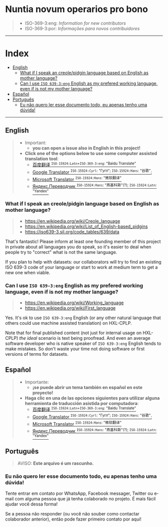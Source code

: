 # <span lang="la">Nuntia novum operarios pro bono<span>

> - <span translate="no">ISO-369-3:eng</span>: <em lang="en">Information for new contributors</em>
> - <span translate="no">ISO-369-3:por</span>: <em lang="pt">Informações para novos contribuidores</em>


<!--
- https://docs.github.com/pt/communities/setting-up-your-project-for-healthy-contributions/setting-guidelines-for-repository-contributors
- https://docs.github.com/en/communities/setting-up-your-project-for-healthy-contributions/setting-guidelines-for-repository-contributors
- https://github.com/github/docs/contribute
-->

---

# Index

<!-- TOC depthFrom:2 depthTo:3 -->

- [English](#english)
    - [What if I speak an creole/pidgin language based on English as mother language?](#what-if-i-speak-an-creolepidgin-language-based-on-english-as-mother-language)
    - [Can I use `ISO 639-3:eng` English as my prefered working language, even if is not my mother language?](#can-i-use-iso-639-3eng-english-as-my-prefered-working-language-even-if-is-not-my-mother-language)
- [Español](#español)
- [Português](#português)
    - [Eu não quero ler esse documento todo, eu apenas tenho uma dúvida!](#eu-não-quero-ler-esse-documento-todo-eu-apenas-tenho-uma-dúvida)

<!-- /TOC -->

---

## English

> - Important:
>   - **you can open a issue also in English in this project!**
> - **Click one of the options below to use some computer assisted translation tool**:
>   - [百度翻译 <sup>`ISO-15924:Latn`+`ISO-369-3:eng`: "Baidu Translate"</sup>](http://fanyi.baidu.com/transpage?query=https%3A%2F%2Fgithub.com%2FHXL-CPLP%2FAuxilium-Humanitarium-API%2Fblob%2Fmain%2F.github%2FCONTRIBUTING.md&from=pt&to=en&source=url&render=1)
>   - [Google Translator <sup>`ISO-15924:Cyrl`: "Гугл"; `ISO-15924:Hans`: "谷歌"</sup>;](https://translate.google.com/translate?sl=pt&tl=en&u=https://github.com/HXL-CPLP/Auxilium-Humanitarium-API/blob/main/.github/CONTRIBUTING.md)
>   - [Microsoft Translator <sup>`ISO-15924:Hans`: "微软翻译"</sup>](https://www.translatetheweb.com/?from=pt-PT&to=en&dl=en&ref=trb&a=https%3A%2F%2Fgithub.com%2FHXL-CPLP%2FAuxilium-Humanitarium-API%2Fblob%2Fmain%2F.github%2FCONTRIBUTING.md)
>   - [Яндекс.Переводчик <sup>`ISO-15924:Hans`: "燕基科斯"(?); `ISO-15924:Latn`: "Yandex"</sup>](https://translate.yandex.com/translate?lang=pt-en&url=https%3A%2F%2Fgithub.com%2FHXL-CPLP%2FAuxilium-Humanitarium-API%2Fblob%2Fmain%2F.github%2FCONTRIBUTING.md)

<!--
- Google:
  - https://zh.wikipedia.org/wiki/Google
- Baidu Translate, https://zh.wikipedia.org/wiki/%E7%99%BE%E5%BA%A6%E7%BF%BB%E8%AF%91
- Tradutor yandex, Яндекс.Переводчик, https://ru.wikipedia.org/wiki/%D0%AF%D0%BD%D0%B4%D0%B5%D0%BA%D1%81.%D0%9F%D0%B5%D1%80%D0%B5%D0%B2%D0%BE%D0%B4%D1%87%D0%B8%D0%BA
- https://zh.wikipedia.org/wiki/%E5%BE%AE%E8%BD%AF%E7%BF%BB%E8%AF%91

- https://en.wikipedia.org/wiki/Lists_of_languages

-->

### What if I speak an creole/pidgin language based on English as mother language?
> - https://en.wikipedia.org/wiki/Creole_language
> - https://en.wikipedia.org/wiki/List_of_English-based_pidgins
> - https://iso639-3.sil.org/code_tables/639/data

<!--
- Link to 'creole' filter: https://iso639-3.sil.org/code_tables/639/data?name_3=creole
- Link to 'creole' filter: https://iso639-3.sil.org/code_tables/639/data?name_3=pidgin
-->

That's fantastic! Please inform at least one founding member of this project in
private about all languages you do speak, so it's easier to deal when people
try to "correct" what is not the same language.

If you plan to help with datasets: our collaborators will try to find an
existing ISO 639-3 code of your language or start to work at medium term to
get a new one when viable.

### Can I use `ISO 639-3:eng` English as my prefered working language, even if is not my mother language?
> - https://en.wikipedia.org/wiki/Working_language
> - https://en.wikipedia.org/wiki/First_language

Yes. It's ok to use `ISO 639-3:eng` English (or any other natural language that
others could use machine assisted translation) on HXL-CPLP.

Note that for final published content (not just for internal usage on
HXL-CPLP) _the ideal_ scenario is text being proofread. And even an average
software developer who is native speaker of `ISO 639-3:eng` English tends
to make mistakes. So don't waste your time not doing software or first versions
of terms for datasets.

## Español

> - Importante:
>   - **¡se puede abrir un tema también en español en este proyecto!**
> - **Haga clic en una de las opciones siguientes para utilizar alguna
>     herramienta de traducción asistida por computadora**:
>   - [百度翻译 <sup>`ISO-15924:Latn`+`ISO-369-3:eng`: "Baidu Translate"</sup>](http://fanyi.baidu.com/transpage?query=https%3A%2F%2Fgithub.com%2FHXL-CPLP%2FAuxilium-Humanitarium-API%2Fblob%2Fmain%2F.github%2FCONTRIBUTING.md&from=pt&to=es&source=url&render=1)
>   - [Google Translator <sup>`ISO-15924:Cyrl`: "Гугл"; `ISO-15924:Hans`: "谷歌"</sup>;](https://translate.google.com/translate?sl=pt&tl=es&u=https://github.com/HXL-CPLP/Auxilium-Humanitarium-API/blob/main/.github/CONTRIBUTING.md)
>   - [Microsoft Translator <sup>`ISO-15924:Hans`: "微软翻译"</sup>](https://www.translatetheweb.com/?from=pt-PT&to=es&dl=en&ref=trb&a=https%3A%2F%2Fgithub.com%2FHXL-CPLP%2FAuxilium-Humanitarium-API%2Fblob%2Fmain%2F.github%2FCONTRIBUTING.md)
>   - [Яндекс.Переводчик <sup>`ISO-15924:Hans`: "燕基科斯"(?); `ISO-15924:Latn`: "Yandex"</sup>](https://translate.yandex.com/translate?lang=pt-es&url=https%3A%2F%2Fgithub.com%2FHXL-CPLP%2FAuxilium-Humanitarium-API%2Fblob%2Fmain%2F.github%2FCONTRIBUTING.md)


## Português

> AVISO: **Este arquivo é um rascunho.**

### Eu não quero ler esse documento todo, eu apenas tenho uma dúvida!

Tente entrar em contato por WhatsApp, Facebook messager, Twitter ou e-mail
com alguma pessoa que já tenha colaborado no projeto. É mais fácil ajudar
você dessa forma!

Se a pessoa não responder (ou você não souber como contactar colaborador
anterior), então pode fazer primeiro contato por aqui!

<!--

- ## FAQ

- ### Ferramentas de auxílio a tradutores e revisões de textos

- https://gengo.com/community/15-online-translation-tools-translators/
- https://mymemory.translated.net/
- https://languagetool.org/pt-BR

-->
